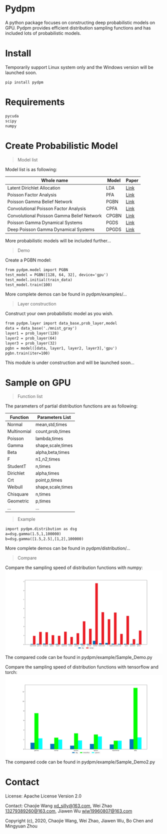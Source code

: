Pydpm
======
A python package focuses on constructing deep probabilistic models on GPU.
Pydpm provides efficient distribution sampling functions and has included lots of probabilistic models.

Install
=============
Temporarily support Linux system only and the Windows version will be launched soon.

```
pip install pydpm
```
Requirements
=============
```
pycuda
scipy
numpy
```

Create Probabilistic Model
=============

>Model list
>
Model list is as following:

|Whole name                                |Model  |Paper|
|------------------------------------------|-------|-----|
|Latent Dirichlet Allocation               |LDA    |[Link](http://www.jmlr.org/papers/volume3/blei03a/blei03a.pdf)|
|Poisson Factor Analysis                   |PFA    |[Link](http://mingyuanzhou.github.io/Papers/AISTATS2012_NegBinoBeta_PFA_v19.pdf)|
|Poisson Gamma Belief Network              |PGBN   |[Link](http://mingyuanzhou.github.io/Papers/DeepPoGamma_v5.pdf )|
|Convolutional Poisson Factor Analysis     |CPFA   |[Link](http://mingyuanzhou.github.io/Papers/CPGBN_v12_arXiv.pdf)|
|Convolutional Poisson Gamma Belief Network|CPGBN  |[Link](http://mingyuanzhou.github.io/Papers/CPGBN_v12_arXiv.pdf)|
|Poisson Gamma Dynamical Systems           |PGDS   |[Link](http://mingyuanzhou.github.io/Papers/ScheinZhouWallach2016_paper.pdf )|
|Deep Poisson Gamma Dynamical Systems      |DPGDS  |[Link](http://mingyuanzhou.github.io/Papers/Guo_DPGDS_NIPS2018.pdf)|

More probabilistic models will be included further...

>Demo

Create a PGBN model:
```
from pydpm.model import PGBN
test_model = PGBN([128, 64, 32], device='gpu')
test_model.initial(train_data)
test_model.train(100)
```
More complete demos can be found in pydpm/examples/...


>Layer construction

Construct your own probabilistic model as you wish.

```
from pydpm.layer import data_base,prob_layer,model
data = data_base('./mnist_gray')
layer1 = prob_layer(128)
layer2 = prob_layer(64)
layer3 = prob_layer(32)
pgbn = model([data, layer1, layer2, layer3],'gpu')
pgbn.train(iter=100)
```

This module is under construction and will be launched soon...

Sample on GPU
=============
>Function list

The parameters of partial distribution functions are as following:

|Function        | Parameters List   | 
|----------------|-------------------|
|Normal          |mean,std,times     |
|Multinomial     |count,prob,times   |
|Poisson         |lambda,times       |
|Gamma           |shape,scale,times  |
|Beta            |alpha,beta,times   |
|F               |n1,n2,times        |
|StudentT        |n,times            |
|Dirichlet       |alpha,times        |
|Crt             |point,p,times      |
|Weibull         |shape,scale,times  |
|Chisquare       |n,times            |
|Geometric       |p,times            |
|...             |...                |

>Example

```
import pydpm.distribution as dsg
a=dsg.gamma(1.5,1,100000)
b=dsg.gamma([1.5,2.5],[1,2],100000)
```
More complete demos can be found in pydpm/distribution/...

>Compare
>
Compare the sampling speed of distribution functions with numpy:
![Image text](https://github.com/BoChenGroup/pydpm/blob/master/compare_numpy.jpg)
The compared code can be found in pydpm/example/Sample_Demo.py

Compare the sampling speed of distribution functions with tensorflow and torch:
![Image text](https://github.com/BoChenGroup/pydpm/blob/master/compare_tf2_torch.jpg)
The compared code can be found in pydpm/example/Sample_Demo2.py

Contact
========
License: Apache License Version 2.0

Contact:  Chaojie Wang <xd_silly@163.com>, Wei Zhao <13279389260@163.com>, Jiawen Wu <wjw19960807@163.com>

Copyright (c), 2020, Chaojie Wang, Wei Zhao, Jiawen Wu, Bo Chen and Mingyuan Zhou
